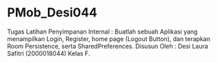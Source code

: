 # PMob_Desi044
Tugas Latihan Penyimpanan Internal : Buatlah sebuah Aplikasi yang menampilkan Login, Register, home page (Logout Button), dan terapkan Room Persistence, serta SharedPreferences. Disusun Oleh : Desi Laura Safitri (2000018044) Kelas F.
